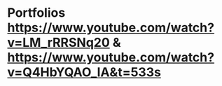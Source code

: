 # Portfolios https://www.youtube.com/watch?v=LM_rRRSNq20 & https://www.youtube.com/watch?v=Q4HbYQAO_lA&t=533s